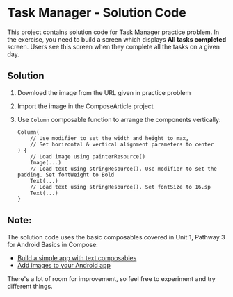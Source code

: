 # Task Manager - Solution Code

This project contains solution code for Task Manager practice problem. In the exercise, you need to build a screen which displays **All tasks completed** screen. Users see this screen when they complete all the tasks on a given day.

## Solution

1. Download the image from the URL given in practice problem
2. Import the image in the ComposeArticle project
3. Use `Column` composable function to arrange the components vertically:
 
    ```
    Column(
        // Use modifier to set the width and height to max,
        // Set horizontal & vertical alignment parameters to center
    ) {
        // Load image using painterResource()
        Image(...)
        // Load text using stringResource(). Use modifier to set the padding. Set fontWeight to Bold
        Text(...)
        // Load text using stringResource(). Set fontSize to 16.sp
        Text(...)
    }
    ```

## Note:

The solution code uses the basic composables covered in Unit 1, Pathway 3 for Android Basics in Compose:
- [Build a simple app with text composables](https://developer.android.com/codelabs/basic-android-kotlin-compose-text-composables?#0)
- [Add images to your Android app](https://developer.android.com/codelabs/basic-android-kotlin-compose-add-images?#0)

There's a lot of room for improvement, so feel free to experiment and try different things. 
